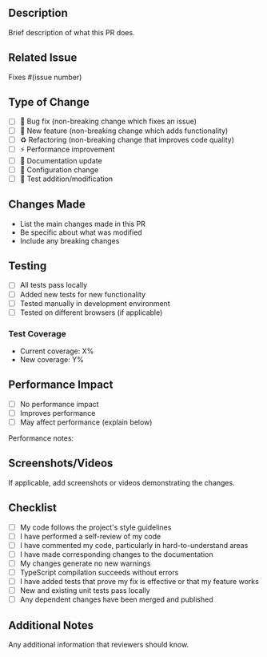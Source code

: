 ## Description
Brief description of what this PR does.

## Related Issue
Fixes #(issue number)

## Type of Change
- [ ] 🐛 Bug fix (non-breaking change which fixes an issue)
- [ ] 🚀 New feature (non-breaking change which adds functionality)
- [ ] ♻️ Refactoring (non-breaking change that improves code quality)
- [ ] ⚡ Performance improvement
- [ ] 📝 Documentation update
- [ ] 🔧 Configuration change
- [ ] 🧪 Test addition/modification

## Changes Made
- List the main changes made in this PR
- Be specific about what was modified
- Include any breaking changes

## Testing
- [ ] All tests pass locally
- [ ] Added new tests for new functionality
- [ ] Tested manually in development environment
- [ ] Tested on different browsers (if applicable)

### Test Coverage
- Current coverage: X%
- New coverage: Y%

## Performance Impact
- [ ] No performance impact
- [ ] Improves performance
- [ ] May affect performance (explain below)

Performance notes:

## Screenshots/Videos
If applicable, add screenshots or videos demonstrating the changes.

## Checklist
- [ ] My code follows the project's style guidelines
- [ ] I have performed a self-review of my code
- [ ] I have commented my code, particularly in hard-to-understand areas
- [ ] I have made corresponding changes to the documentation
- [ ] My changes generate no new warnings
- [ ] TypeScript compilation succeeds without errors
- [ ] I have added tests that prove my fix is effective or that my feature works
- [ ] New and existing unit tests pass locally
- [ ] Any dependent changes have been merged and published

## Additional Notes
Any additional information that reviewers should know.